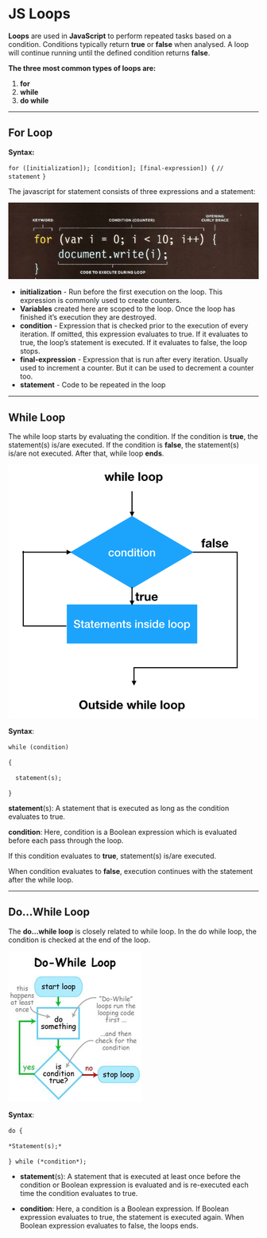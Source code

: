 # JS Loops

**Loops** are used in **JavaScript** to perform repeated tasks based on a condition. Conditions typically return **true** or **false** when analysed. 
A loop will continue running until the defined condition returns **false**.


**The three most common types of loops are:**

1. **for**
2. **while**
3. **do while**

---------

## **For Loop**

**Syntax:**

`for ([initialization]); [condition]; [final-expression]) {`
   `// statement`
`}`

The javascript for statement consists of three expressions and a statement:

![pic1](./pic/05/pic1.png)

* **initialization** - Run before the first execution on the loop. This expression is commonly used to create counters. 
* **Variables**  created here are scoped to the loop. Once the loop has finished it’s execution they are destroyed.
* **condition** - Expression that is checked prior to the execution of every iteration. If omitted, this expression evaluates to true. If it evaluates to true, the loop’s statement is executed. If it evaluates to false, the loop stops.
* **final-expression** - Expression that is run after every iteration. Usually used to increment a counter. But it can be used to decrement a counter too.
* **statement** - Code to be repeated in the loop

---------

## **While Loop**

The while loop starts by evaluating the condition. If the condition is **true**, the statement(s) is/are executed. If the condition is **false**, the statement(s) is/are not executed. After that, while loop **ends**.

![pic2](./pic/05/pic2.png)

**Syntax**:

`while (condition)`

`{`

`  statement(s);`

`}`

**statement**(s): A statement that is executed as long as the condition evaluates to true.



**condition**: Here, condition is a Boolean expression which is evaluated before each pass through the loop.

If this condition evaluates to **true**, statement(s) is/are executed.

When condition evaluates to **false**, execution continues with the statement after the while loop.

----------

## **Do...While Loop**

The **do...while loop** is closely related to while loop. In the do while loop, the condition is checked at the end of the loop.

![pic3](./pic/05/pic3.jpg)

**Syntax**:

 `do {`

   `*Statement(s);*`

`} while (*condition*);`

* **statement**(s): A statement that is executed at least once before the condition or Boolean expression is evaluated and is re-executed each time the condition evaluates to true.

* **condition**: Here, a condition is a Boolean expression. If Boolean expression evaluates to true, the statement is executed again. When Boolean expression evaluates to false, the loops ends.